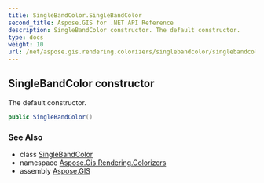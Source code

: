 ```yaml
---
title: SingleBandColor.SingleBandColor
second_title: Aspose.GIS for .NET API Reference
description: SingleBandColor constructor. The default constructor.
type: docs
weight: 10
url: /net/aspose.gis.rendering.colorizers/singlebandcolor/singlebandcolor/
---
```

## SingleBandColor constructor

The default constructor.

```csharp
public SingleBandColor()
```

### See Also

* class [SingleBandColor](../)
* namespace [Aspose.Gis.Rendering.Colorizers](../../singlebandcolor/)
* assembly [Aspose.GIS](../../../)



